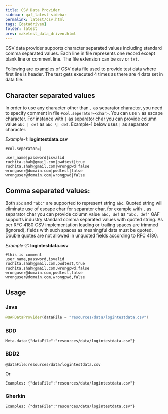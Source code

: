 ```yaml
---
title: CSV Data Provider
sidebar: qaf_latest-sidebar
permalink: latest/csv.html
tags: [datadriven]
folder: latest
prev: maketest_data_driven.html
---
```


CSV data provider supports character separated values including standard comma separated values. Each line in file represents one record except blank line or comment line.  The file extension can be `csv` or `txt`. 

Following are examples of CSV data file used to provide test data where first line is header. The test gets executed 4 times as there are 4 data set in data file.

## Character separated values
In order to use any character other than `,` as separator character, you need to specify comment in file `#col.seperator=<char>`. You can use `\` as escape character. For instance with `|` as separator char you can provide column value `abc | def` as `abc \| def`.  Example-1 below uses `|` as separator character. 


_Example-1:_
**logintestdata.csv**

```csv
#col.seperator=|

user_name|password|isvalid
ruchita.shah@gmail.com|pwdtest|true
ruchita.shah@gmail.com|wrongpwd|false
wronguser@domain.com|pwdtest|false
wronguser@domain.com|wrongpwd|false 
```


## Comma separated values:
 
Both `abc` and `"abc"` are supported to represent string `abc`. Quoted string will eliminate use of escape
char for separator char, for example with `,` as separator char you can provide column value `abc, def` as `"abc, def"`
QAF supports industry standard comma separated values with quoted string. As per RFC 4180 CSV implementation leading or trailing spaces  are
trimmed (ignored), fields with such spaces as meaningful data must be quoted. Double quotes are not allowed in unquoted fields according to
RFC 4180.

_Example-2:_
**logintestdata.csv**

```csv
#this is comment
user_name,password,isvalid
ruchita.shah@gmail.com,pwdtest,true
ruchita.shah@gmail.com,wrongpwd,false
wronguser@domain.com,pwdtest,false
wronguser@domain.com,wrongpwd,false 
```

## Usage
### Java
```java
@QAFDataProvider(dataFile = "resources/data/logintestdata.csv")

```
### BDD
```
Meta-data:{"dataFile":"resources/data/logintestdata.csv"}
```

### BDD2
```
@dataFile:resources/data/logintestdata.csv

```
Or

```
Examples: {"dataFile":"resources/data/logintestdata.csv"}

```

### Gherkin
```
Examples: {"dataFile":"resources/data/logintestdata.csv"}

```


